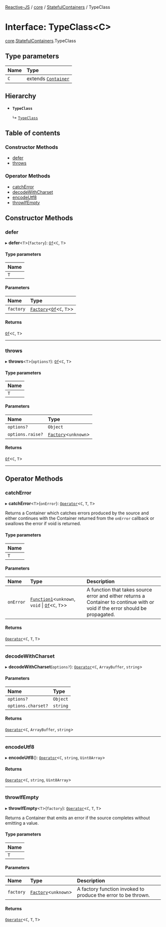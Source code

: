 [Reactive-JS](../README.md) / [core](../modules/core.md) / [StatefulContainers](../modules/core.StatefulContainers.md) / TypeClass

# Interface: TypeClass<C\>

[core](../modules/core.md).[StatefulContainers](../modules/core.StatefulContainers.md).TypeClass

## Type parameters

| Name | Type |
| :------ | :------ |
| `C` | extends [`Container`](core.Container.md) |

## Hierarchy

- **`TypeClass`**

  ↳ [`TypeClass`](core.ObservableContainers.TypeClass.md)

## Table of contents

### Constructor Methods

- [defer](core.StatefulContainers.TypeClass.md#defer)
- [throws](core.StatefulContainers.TypeClass.md#throws)

### Operator Methods

- [catchError](core.StatefulContainers.TypeClass.md#catcherror)
- [decodeWithCharset](core.StatefulContainers.TypeClass.md#decodewithcharset)
- [encodeUtf8](core.StatefulContainers.TypeClass.md#encodeutf8)
- [throwIfEmpty](core.StatefulContainers.TypeClass.md#throwifempty)

## Constructor Methods

### defer

▸ **defer**<`T`\>(`factory`): [`Of`](../modules/core.Containers.md#of)<`C`, `T`\>

#### Type parameters

| Name |
| :------ |
| `T` |

#### Parameters

| Name | Type |
| :------ | :------ |
| `factory` | [`Factory`](../modules/functions.md#factory)<[`Of`](../modules/core.Containers.md#of)<`C`, `T`\>\> |

#### Returns

[`Of`](../modules/core.Containers.md#of)<`C`, `T`\>

___

### throws

▸ **throws**<`T`\>(`options?`): [`Of`](../modules/core.Containers.md#of)<`C`, `T`\>

#### Type parameters

| Name |
| :------ |
| `T` |

#### Parameters

| Name | Type |
| :------ | :------ |
| `options?` | `Object` |
| `options.raise?` | [`Factory`](../modules/functions.md#factory)<`unknown`\> |

#### Returns

[`Of`](../modules/core.Containers.md#of)<`C`, `T`\>

___

## Operator Methods

### catchError

▸ **catchError**<`T`\>(`onError`): [`Operator`](../modules/core.Containers.md#operator)<`C`, `T`, `T`\>

Returns a Container which catches errors produced by the source and either continues with
the Container returned from the `onError` callback or swallows the error if
void is returned.

#### Type parameters

| Name |
| :------ |
| `T` |

#### Parameters

| Name | Type | Description |
| :------ | :------ | :------ |
| `onError` | [`Function1`](../modules/functions.md#function1)<`unknown`, `void` \| [`Of`](../modules/core.Containers.md#of)<`C`, `T`\>\> | A function that takes source error and either returns a Container to continue with or void if the error should be propagated. |

#### Returns

[`Operator`](../modules/core.Containers.md#operator)<`C`, `T`, `T`\>

___

### decodeWithCharset

▸ **decodeWithCharset**(`options?`): [`Operator`](../modules/core.Containers.md#operator)<`C`, `ArrayBuffer`, `string`\>

#### Parameters

| Name | Type |
| :------ | :------ |
| `options?` | `Object` |
| `options.charset?` | `string` |

#### Returns

[`Operator`](../modules/core.Containers.md#operator)<`C`, `ArrayBuffer`, `string`\>

___

### encodeUtf8

▸ **encodeUtf8**(): [`Operator`](../modules/core.Containers.md#operator)<`C`, `string`, `Uint8Array`\>

#### Returns

[`Operator`](../modules/core.Containers.md#operator)<`C`, `string`, `Uint8Array`\>

___

### throwIfEmpty

▸ **throwIfEmpty**<`T`\>(`factory`): [`Operator`](../modules/core.Containers.md#operator)<`C`, `T`, `T`\>

Returns a Container that emits an error if the source completes without emitting a value.

#### Type parameters

| Name |
| :------ |
| `T` |

#### Parameters

| Name | Type | Description |
| :------ | :------ | :------ |
| `factory` | [`Factory`](../modules/functions.md#factory)<`unknown`\> | A factory function invoked to produce the error to be thrown. |

#### Returns

[`Operator`](../modules/core.Containers.md#operator)<`C`, `T`, `T`\>
